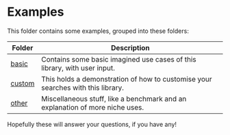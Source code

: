 # Examples

This folder contains some examples, grouped into these folders:

| Folder | Description |
| ---    | ---         |
| [basic](./basic/) | Contains some basic imagined use cases of this library, with user input.
| [custom](./custom/) | This holds a demonstration of how to customise your searches with this library.
| [other](./other/) | Miscellaneous stuff, like a benchmark and an explanation of more niche uses.


Hopefully these will answer your questions, if you have any!